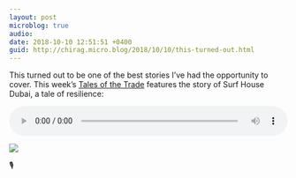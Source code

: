 ```yaml
---
layout: post
microblog: true
audio: 
date: 2018-10-10 12:51:51 +0400
guid: http://chirag.micro.blog/2018/10/10/this-turned-out.html
---
```

This turned out to be one of the best stories I’ve had the opportunity to cover. This week’s [Tales of the Trade](https://talesofthe.trade/subscribe) features the story of Surf House Dubai, a tale of resilience:  

<audio style="width:100%" controls><source src="https://tracking.podiant.co/d/spoke/coffeeandicedtea/episodes/36a9d3cad8ce20/primary/1539157661.mp3?referrer%5Bdomain%5D=chirag.biz" type="audio/mpeg">
</audio>

<img src="http://www.chirag.biz/uploads/2018/d9672f8676.jpg"  />
   
🎙

